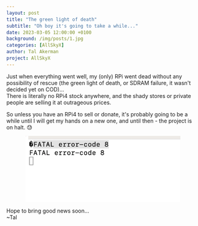 ```yaml
---
layout: post
title: "The green light of death"
subtitle: "Oh boy it's going to take a while..."
date: 2023-03-05 12:00:00 +0100
background: /img/posts/1.jpg
categories: [AllSkyX]
author: Tal Akerman
project: AllSkyX
---
```


<link rel="stylesheet"
        href="https://cdnjs.cloudflare.com/ajax/libs/highlight.js/10.0.3/styles/default.min.css">
<script src="https://cdnjs.cloudflare.com/ajax/libs/highlight.js/10.0.3/highlight.min.js"></script>
<script>hljs.initHighlightingOnLoad();</script>

Just when everything went well, my (only) RPi went dead without any possibility of rescue (the green light of death, or SDRAM failure, it wasn't decided yet on COD)...  
There is literally no RPi4 stock anywhere, and the shady stores or private people are selling it at outrageous prices.

So unless you have an RPi4 to sell or donate, it's probably going to be a while until I will get my hands on a new one, and until then - the project is on halt. 😓

<img src="/img/allskyx_post12/1.png" style="width: 80%; margin: auto; display: block;">

Hope to bring good news soon...  
~Tal
